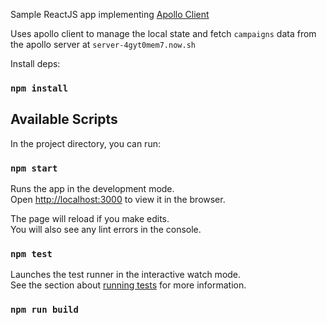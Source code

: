 Sample ReactJS app implementing [Apollo Client](https://www.apollographql.com/docs/react/)

Uses apollo client to manage the local state and fetch `campaigns` data from the apollo server at `server-4gyt0mem7.now.sh`



Install deps:

### `npm install` 


## Available Scripts

In the project directory, you can run:

### `npm start`

Runs the app in the development mode.<br>
Open [http://localhost:3000](http://localhost:3000) to view it in the browser.

The page will reload if you make edits.<br>
You will also see any lint errors in the console.

### `npm test`

Launches the test runner in the interactive watch mode.<br>
See the section about [running tests](https://facebook.github.io/create-react-app/docs/running-tests) for more information.

### `npm run build`



